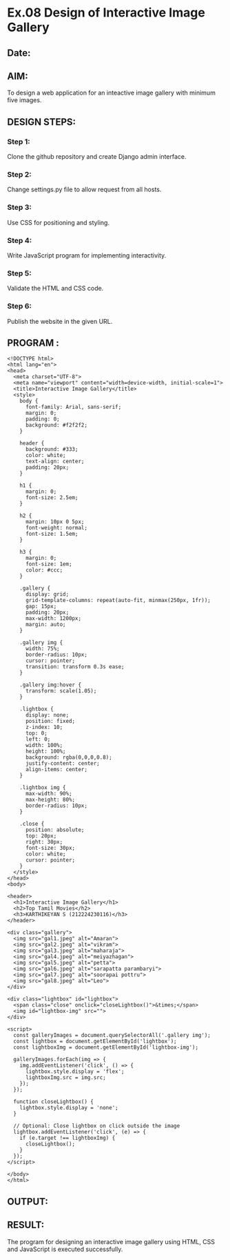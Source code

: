 # Ex.08 Design of Interactive Image Gallery
## Date:

## AIM:
To design a web application for an inteactive image gallery with minimum five images.

## DESIGN STEPS:

### Step 1:
Clone the github repository and create Django admin interface.

### Step 2:
Change settings.py file to allow request from all hosts.

### Step 3:
Use CSS for positioning and styling.

### Step 4:
Write JavaScript program for implementing interactivity.

### Step 5:
Validate the HTML and CSS code.

### Step 6:
Publish the website in the given URL.

## PROGRAM :
```
<!DOCTYPE html>
<html lang="en">
<head>
  <meta charset="UTF-8">
  <meta name="viewport" content="width=device-width, initial-scale=1">
  <title>Interactive Image Gallery</title>
  <style>
    body {
      font-family: Arial, sans-serif;
      margin: 0;
      padding: 0;
      background: #f2f2f2;
    }

    header {
      background: #333;
      color: white;
      text-align: center;
      padding: 20px;
    }

    h1 {
      margin: 0;
      font-size: 2.5em;
    }

    h2 {
      margin: 10px 0 5px;
      font-weight: normal;
      font-size: 1.5em;
    }

    h3 {
      margin: 0;
      font-size: 1em;
      color: #ccc;
    }

    .gallery {
      display: grid;
      grid-template-columns: repeat(auto-fit, minmax(250px, 1fr));
      gap: 15px;
      padding: 20px;
      max-width: 1200px;
      margin: auto;
    }

    .gallery img {
      width: 75%;
      border-radius: 10px;
      cursor: pointer;
      transition: transform 0.3s ease;
    }

    .gallery img:hover {
      transform: scale(1.05);
    }

    .lightbox {
      display: none;
      position: fixed;
      z-index: 10;
      top: 0;
      left: 0;
      width: 100%;
      height: 100%;
      background: rgba(0,0,0,0.8);
      justify-content: center;
      align-items: center;
    }

    .lightbox img {
      max-width: 90%;
      max-height: 80%;
      border-radius: 10px;
    }

    .close {
      position: absolute;
      top: 20px;
      right: 30px;
      font-size: 30px;
      color: white;
      cursor: pointer;
    }
  </style>
</head>
<body>

<header>
  <h1>Interactive Image Gallery</h1>
  <h2>Top Tamil Movies</h2>
  <h3>KARTHIKEYAN S (212224230116)</h3>
</header>

<div class="gallery">
  <img src="gal1.jpeg" alt="Amaran">
  <img src="gal2.jpeg" alt="vikram">
  <img src="gal3.jpeg" alt="maharaja">
  <img src="gal4.jpeg" alt="meiyazhagan">
  <img src="gal5.jpeg" alt="petta">
  <img src="gal6.jpeg" alt="sarapatta parambaryi">
  <img src="gal7.jpeg" alt="soorapai pottru">
  <img src="gal8.jpeg" alt="Leo">
</div>

<div class="lightbox" id="lightbox">
  <span class="close" onclick="closeLightbox()">&times;</span>
  <img id="lightbox-img" src="">
</div>

<script>
  const galleryImages = document.querySelectorAll('.gallery img');
  const lightbox = document.getElementById('lightbox');
  const lightboxImg = document.getElementById('lightbox-img');

  galleryImages.forEach(img => {
    img.addEventListener('click', () => {
      lightbox.style.display = 'flex';
      lightboxImg.src = img.src;
    });
  });

  function closeLightbox() {
    lightbox.style.display = 'none';
  }

  // Optional: Close lightbox on click outside the image
  lightbox.addEventListener('click', (e) => {
    if (e.target !== lightboxImg) {
      closeLightbox();
    }
  });
</script>

</body>
</html>
```
## OUTPUT:

## RESULT:
The program for designing an interactive image gallery using HTML, CSS and JavaScript is executed successfully.

